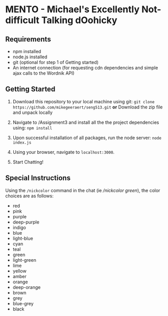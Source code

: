 # MENTO - Michael's Excellently Not-difficult Talking dOohicky

## Requirements
 - npm installed
 - node.js installed
 - git (optional for step 1 of Getting started)
 - An internet connection (for requesting cdn dependencies and simple ajax calls to the Wordnik API)

## Getting Started
1. Download this repository to your local machine using git:
  `git clone https://github.com/mikegeeraert/seng513.git`
  **or**
  Download the zip file and unpack locally
  
2. Navigate to /Assignment3 and install all the the project dependencies using: 
  `npm install`

3. Upon successful installation of all packages, run the node server:
  `node index.js`

4. Using your browser, navigate to `localhost:3000`. 

5. Start Chatting!


## Special Instructions

Using the `/nickcolor` command in the chat (ie */nickcolor green*), the color choices are as follows:
- red 
- pink
- purple
- deep-purple
- indigo
- blue
- light-blue
- cyan
- teal
- green
- light-green
- lime
- yellow
- amber
- orange
- deep-orange
- brown
- grey
- blue-grey
- black
